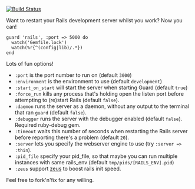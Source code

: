 [![Build Status](https://travis-ci.org/ranmocy/guard-rails.png)](https://travis-ci.org/ranmocy/guard-rails)

Want to restart your Rails development server whilst you work? Now you can!

    guard 'rails', :port => 5000 do
      watch('Gemfile.lock')
      watch(%r{^(config|lib)/.*})
    end

Lots of fun options!

* `:port` is the port number to run on (default `3000`)
* `:environment` is the environment to use (default `development`)
* `:start_on_start` will start the server when starting Guard (default `true`)
* `:force_run` kills any process that's holding open the listen port before attempting to (re)start Rails (default `false`).
* `:daemon` runs the server as a daemon, without any output to the terminal that ran `guard` (default `false`).
* `:debugger` runs the server with the debugger enabled (default `false`). Required ruby-debug gem.
* `:timeout` waits this number of seconds when restarting the Rails server before reporting there's a problem (default `20`).
* `:server` lets you specify the webserver engine to use (try `:server => :thin`).
* `:pid_file` specify your pid_file, so that maybe you can run multiple instances with same rails_env (default `tmp/pids/[RAILS_ENV].pid`)
* `:zeus` support [zeus](https://github.com/burke/zeus) to boost rails init speed.

Feel free to fork'n'fix for any willing.
